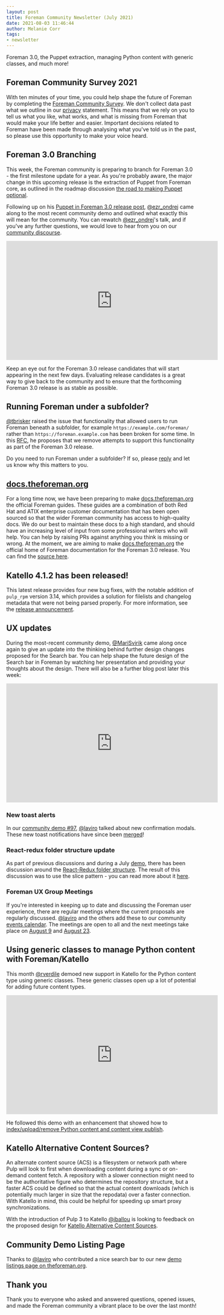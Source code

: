 ```yaml
---
layout: post
title: Foreman Community Newsletter (July 2021)
date: 2021-08-03 11:46:44
author: Melanie Corr
tags:
- newsletter
---
```


Foreman 3.0, the Puppet extraction, managing Python content with generic classes, and much more!

<!--more-->

## Foreman Community Survey 2021

With ten minutes of your time, you could help shape the future of Foreman by completing the [Foreman Community Survey](https://www.surveymonkey.co.uk/r/T526T3G). We don't collect data past what we outline in our [privacy](https://theforeman.org/privacy.html) statement. This means that we rely on you to tell us what you like, what works, and what is missing from Foreman that would make your life better and easier. Important decisions related to Foreman have been made through analysing what you've told us in the past, so please use this opportunity to make your voice heard.

## Foreman 3.0 Branching

This week, the Foreman community is preparing to branch for Foreman 3.0 - the first milestone update for a year. As you're probably aware, the major change in this upcoming release is the extraction of Puppet from Foreman core, as outlined in the roadmap discussion [the road to making Puppet optional](https://community.theforeman.org/t/the-road-to-making-puppet-optional/17983).

Following up on his [Puppet in Foreman 3.0 release post](https://community.theforeman.org/t/puppet-in-3-0-release/24429), [@ezr_ondrej](https://community.theforeman.org/u/ezr-ondrej/summary) came along to the most recent community demo and outlined what exactly this will mean for the community. You can rewatch [@ezr_ondrej](https://community.theforeman.org/u/ezr-ondrej/summary)'s talk, and if you've any further questions, we would love to hear from you on our [community discourse](https://community.theforeman.org/).

<iframe width="560" height="315" src="https://www.youtube.com/embed/J8Z8SVOhTeA?start=1056" title="YouTube video player" frameborder="0" allow="accelerometer; autoplay; clipboard-write; encrypted-media; gyroscope; picture-in-picture" allowfullscreen></iframe>

Keep an eye out for the Foreman 3.0 release candidates that will start appearing in the next few days. Evaluating release candidates is a great way to give back to the community and to ensure that the forthcoming Foreman 3.0 release is as stable as possible.

## Running Foreman under a subfolder?

[@tbrisker](https://community.theforeman.org/u/tbrisker) raised the issue that functionality that allowed users to run Foreman beneath a subfolder, for example `https://example.com/foreman/` rather than `https://foreman.example.com` has been broken for some time. In this [RFC](https://community.theforeman.org/t/rfc-stop-attempting-to-allow-running-foreman-under-a-sub-folder-in-3-0/24526), he proposes that we remove attempts to support this functionality as part of the Foreman 3.0 release.

Do you need to run Foreman under a subfolder? If so, please [reply](https://community.theforeman.org/t/rfc-stop-attempting-to-allow-running-foreman-under-a-sub-folder-in-3-0/24526) and let us know why this matters to you.

## [docs.theforeman.org](https://docs.theforeman.org/)

For a long time now, we have been preparing to make [docs.theforeman.org](https://docs.theforeman.org/) the official Foreman guides. These guides are a combination of both Red Hat and ATIX enterprise customer documentation that has been open sourced so that the wider Foreman community has access to high-quality docs. We do our best to maintain these docs to a high standard, and should have an increasing level of input from some professional writers who will help. You can help by raising PRs against anything you think is missing or wrong. At the moment, we are aiming to make [docs.theforeman.org](https://docs.theforeman.org/) the official home of Foreman documentation for the Foreman 3.0 release. You can find the [source here](https://github.com/theforeman/foreman-documentation).

## Katello 4.1.2 has been released!

This latest release provides four new bug fixes, with the notable addition of `pulp_rpm` version 3.14, which provides a solution for filelists and changelog metadata that were not being parsed properly. For more information, see the [release announcement](https://community.theforeman.org/t/katello-4-1-2-has-been-released/24688).

## UX updates

During the most-recent community demo, [@MariSvirik](https://community.theforeman.org/u/marisvirik/summary) came along once again to give an update into the thinking behind further design changes proposed for the Search bar. You can help shape the future design of the Search bar in Foreman by watching her presentation and providing your thoughts about the design. There will also be a further blog post later this week:

<iframe width="560" height="315" src="https://www.youtube.com/embed/J8Z8SVOhTeA?start=527" title="YouTube video player" frameborder="0" allow="accelerometer; autoplay; clipboard-write; encrypted-media; gyroscope; picture-in-picture" allowfullscreen></iframe>


### New toast alerts

In our [community demo #97](https://youtu.be/Ly8_DM_01H0?t=1654), [@laviro](https://community.theforeman.org/u/tbrisker) talked about new confirmation modals. These new toast notifications have since been [merged](https://github.com/theforeman/foreman/pull/8629)!

### React-redux folder structure update

As part of previous discussions and during a July [demo](https://youtu.be/Ly8_DM_01H0?t=2095), there has been discussion around the [React-Redux folder structure](https://community.theforeman.org/t/rethinking-react-redux-folder-structure/24183/24). The result of this discussion was to use the slice pattern - you can read more about it [here](https://community.theforeman.org/t/add-react-error-boundary/24456).

### Foreman UX Group Meetings

If you're interested in keeping up to date and discussing the Foreman user experience, there are regular meetings where the current proposals are regularly discussed. [@laviro](https://community.theforeman.org/u/laviro) and the others add these to our community [events calendar](https://community.theforeman.org/c/events/l/calendar). The meetings are open to all and the next meetings take place on [August 9](https://community.theforeman.org/t/ux-interest-group-meeting-09-08-21/24703) and [August 23](https://community.theforeman.org/t/ux-interest-group-meeting-23-08-21/24704).

## Using generic classes to manage Python content with Foreman/Katello

This month [@rverdile](https://community.theforeman.org/u/rverdile/summary) demoed new support in Katello for the Python content type using generic classes. These generic classes open up a lot of potential for adding future content types.

<iframe width="560" height="315" src="https://www.youtube.com/embed/Ly8_DM_01H0?start=388" title="YouTube video player" frameborder="0" allow="accelerometer; autoplay; clipboard-write; encrypted-media; gyroscope; picture-in-picture" allowfullscreen></iframe>

He followed this demo with an enhancement that showed how to [index/upload/remove Python content and content view publish](https://youtu.be/J8Z8SVOhTeA?t=2283).

## Katello Alternative Content Sources?

An alternate content source (ACS) is a filesystem or network path where Pulp will look to first when downloading content during a sync or on-demand content fetch. A repository with a slower connection might need to be the authoritative figure who determines the repository structure, but a faster ACS could be defined so that the actual content downloads (which is potentially much larger in size that the repodata) over a faster connection. With Katello in mind, this could be helpful for speeding up smart proxy synchronizations.

With the introduction of Pulp 3 to Katello [@iballou](https://community.theforeman.org/u/iballou) is looking to feedback on the proposed design for [Katello Alternative Content Sources](https://community.theforeman.org/t/rfc-katello-alternate-content-sources/24612).

## Community Demo Listing Page

Thanks to [@laviro](https://community.theforeman.org/u/laviro) who contributed a nice search bar to our new [demo listings page on theforeman.org](https://theforeman.org/demos/2021.html).

## Thank you

Thank you to everyone who asked and answered questions, opened issues, and made the Foreman community a vibrant place to be over the last month!
